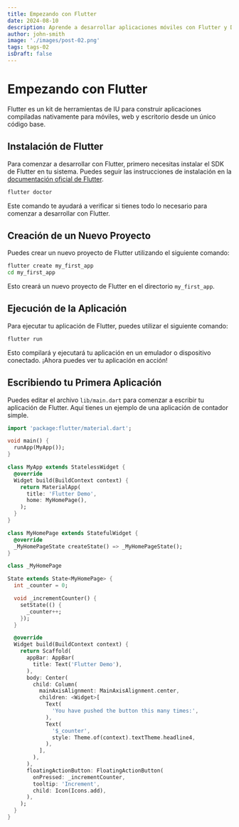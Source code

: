 ```yaml
---
title: Empezando con Flutter
date: 2024-08-10
description: Aprende a desarrollar aplicaciones móviles con Flutter y Dart.
author: john-smith
image: './images/post-02.png'
tags: tags-02
isDraft: false
---
```


# Empezando con Flutter

Flutter es un kit de herramientas de IU para construir aplicaciones compiladas nativamente para móviles, web y escritorio desde un único código base.

## Instalación de Flutter

Para comenzar a desarrollar con Flutter, primero necesitas instalar el SDK de Flutter en tu sistema. Puedes seguir las instrucciones de instalación en la [documentación oficial de Flutter](https://flutter.dev/docs/get-started/install).

```bash
flutter doctor
```

Este comando te ayudará a verificar si tienes todo lo necesario para comenzar a desarrollar con Flutter.

## Creación de un Nuevo Proyecto

Puedes crear un nuevo proyecto de Flutter utilizando el siguiente comando:

```bash
flutter create my_first_app
cd my_first_app
```

Esto creará un nuevo proyecto de Flutter en el directorio `my_first_app`.

## Ejecución de la Aplicación

Para ejecutar tu aplicación de Flutter, puedes utilizar el siguiente comando:

```bash
flutter run
```

Esto compilará y ejecutará tu aplicación en un emulador o dispositivo conectado. ¡Ahora puedes ver tu aplicación en acción!

## Escribiendo tu Primera Aplicación

Puedes editar el archivo `lib/main.dart` para comenzar a escribir tu aplicación de Flutter. Aquí tienes un ejemplo de una aplicación de contador simple.

```dart
import 'package:flutter/material.dart';

void main() {
  runApp(MyApp());
}

class MyApp extends StatelessWidget {
  @override
  Widget build(BuildContext context) {
    return MaterialApp(
      title: 'Flutter Demo',
      home: MyHomePage(),
    );
  }
}

class MyHomePage extends StatefulWidget {
  @override
  _MyHomePageState createState() => _MyHomePageState();
}

class _MyHomePage

State extends State<MyHomePage> {
  int _counter = 0;

  void _incrementCounter() {
    setState(() {
      _counter++;
    });
  }

  @override
  Widget build(BuildContext context) {
    return Scaffold(
      appBar: AppBar(
        title: Text('Flutter Demo'),
      ),
      body: Center(
        child: Column(
          mainAxisAlignment: MainAxisAlignment.center,
          children: <Widget>[
            Text(
              'You have pushed the button this many times:',
            ),
            Text(
              '$_counter',
              style: Theme.of(context).textTheme.headline4,
            ),
          ],
        ),
      ),
      floatingActionButton: FloatingActionButton(
        onPressed: _incrementCounter,
        tooltip: 'Increment',
        child: Icon(Icons.add),
      ),
    );
  }
}
```
